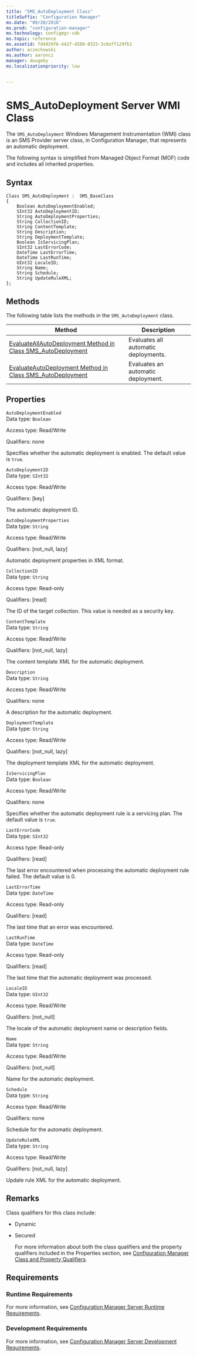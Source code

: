 ```yaml
---
title: "SMS_AutoDeployment Class"
titleSuffix: "Configuration Manager"
ms.date: "09/20/2016"
ms.prod: "configuration-manager"
ms.technology: configmgr-sdk
ms.topic: reference
ms.assetid: fd4929f6-441f-4589-8325-3c0aff129fb1
author: aczechowski
ms.author: aaroncz
manager: dougebyms.localizationpriority: low


---
```

# SMS_AutoDeployment Server WMI Class
The  `SMS_AutoDeployment` Windows Management Instrumentation (WMI) class is an SMS Provider server class, in Configuration Manager, that represents an automatic deployment.  

 The following syntax is simplified from Managed Object Format (MOF) code and includes all inherited properties.  

## Syntax  

```  
Class SMS_AutoDeployment :  SMS_BaseClass  
{  
    Boolean AutoDeploymentEnabled;  
    SInt32 AutoDeploymentID;  
    String AutoDeploymentProperties;  
    String CollectionID;  
    String ContentTemplate;  
    String Description;  
    String DeploymentTemplate;  
    Boolean IsServicingPlan;  
    SInt32 LastErrorCode;  
    DateTime LastErrorTime;  
    DateTime LastRunTime;  
    UInt32 LocaleID;  
    String Name;  
    String Schedule;  
    String UpdateRuleXML;  
};  

```  

## Methods  
 The following table lists the methods in the `SMS_AutoDeployment` class.  

|Method|Description|  
|------------|-----------------|  
|[EvaluateAllAutoDeployment Method in Class SMS_AutoDeployment](../../../develop/reference/sum/evaluateallautodeployment-method-in-class-sms_autodeployment.md)|Evaluates all automatic deployments.|  
|[EvaluateAutoDeployment Method in Class SMS_AutoDeployment](../../../develop/reference/sum/evaluateautodeployment-method-in-class-sms_autodeployment.md)|Evaluates an automatic deployment.|  

## Properties  
 `AutoDeploymentEnabled`  
 Data type: `Boolean`  

 Access type: Read/Write  

 Qualifiers: none  

 Specifies whether the automatic deployment is enabled. The default value is `true`.  

 `AutoDeploymentID`  
 Data type: `SInt32`  

 Access type: Read/Write  

 Qualifiers: [key]  

 The automatic deployment ID.  

 `AutoDeploymentProperties`  
 Data type: `String`  

 Access type: Read/Write  

 Qualifiers: [not_null, lazy]  

 Automatic deployment properties in XML format.  

 `CollectionID`  
 Data type: `String`  

 Access type: Read-only  

 Qualifiers: [read]  

 The ID of the target collection. This value is needed as a security key.  

 `ContentTemplate`  
 Data type: `String`  

 Access type: Read/Write  

 Qualifiers: [not_null, lazy]  

 The content template XML for the automatic deployment.  

 `Description`  
 Data type: `String`  

 Access type: Read/Write  

 Qualifiers: none  

 A description for the automatic deployment.  

 `DeploymentTemplate`  
 Data type: `String`  

 Access type: Read/Write  

 Qualifiers: [not_null, lazy]  

 The deployment template XML for the automatic deployment.  

 `IsServicingPlan`  
 Data type: `Boolean`  

 Access type: Read/Write  

 Qualifiers: none  

 Specifies whether the automatic deployment rule  is a servicing plan. The  default value is `true`.  

 `LastErrorCode`  
 Data type: `SInt32`  

 Access type: Read-only  

 Qualifiers: [read]  

 The last error encountered when processing the automatic deployment rule failed. The default value is 0.  

 `LastErrorTime`  
 Data type: `DateTime`  

 Access type: Read-only  

 Qualifiers: [read]  

 The last time that an error was encountered.  

 `LastRunTime`  
 Data type: `DateTime`  

 Access type: Read-only  

 Qualifiers: [read]  

 The last time that  the automatic deployment was processed.  

 `LocaleID`  
 Data type: `UInt32`  

 Access type: Read/Write  

 Qualifiers: [not_null]  

 The locale of the automatic deployment name or description fields.  

 `Name`  
 Data type: `String`  

 Access type: Read/Write  

 Qualifiers: [not_null]  

 Name for the automatic deployment.  

 `Schedule`  
 Data type: `String`  

 Access type: Read/Write  

 Qualifiers: none  

 Schedule for the automatic deployment.  

 `UpdateRuleXML`  
 Data type: `String`  

 Access type: Read/Write  

 Qualifiers: [not_null, lazy]  

 Update rule XML for the automatic deployment.  

## Remarks  
 Class qualifiers for this class include:  

- Dynamic  

- Secured  

  For more information about both the class qualifiers and the property qualifiers included in the Properties section, see [Configuration Manager Class and Property Qualifiers](../../../develop/reference/misc/class-and-property-qualifiers.md).  

## Requirements  

### Runtime Requirements  
 For more information, see [Configuration Manager Server Runtime Requirements](../../../develop/core/reqs/server-runtime-requirements.md).  

### Development Requirements  
 For more information, see [Configuration Manager Server Development Requirements](../../../develop/core/reqs/server-development-requirements.md).  
